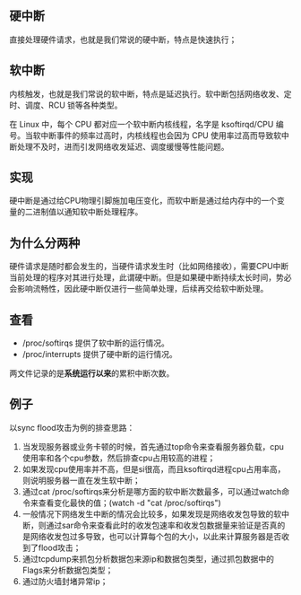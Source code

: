 ## 硬中断
直接处理硬件请求，也就是我们常说的硬中断，特点是快速执行；

## 软中断
内核触发，也就是我们常说的软中断，特点是延迟执行。软中断包括网络收发、定时、调度、RCU 锁等各种类型。

在 Linux 中，每个 CPU 都对应一个软中断内核线程，名字是 ksoftirqd/CPU 编号。当软中断事件的频率过高时，内核线程也会因为 CPU 使用率过高而导致软中断处理不及时，进而引发网络收发延迟、调度缓慢等性能问题。

## 实现
硬中断是通过给CPU物理引脚施加电压变化，而软中断是通过给内存中的一个变量的二进制值以通知软中断处理程序。

## 为什么分两种
硬件请求是随时都会发生的，当硬件请求发生时（比如网络接收），需要CPU中断当前处理的程序对其进行处理，此谓硬中断。但是如果硬中断持续太长时间，势必会影响流畅性，因此硬中断仅进行一些简单处理，后续再交给软中断处理。

## 查看
- /proc/softirqs 提供了软中断的运行情况。
- /proc/interrupts 提供了硬中断的运行情况。

两文件记录的是**系统运行以来**的累积中断次数。

## 例子
以sync flood攻击为例的排查思路：
1. 当发现服务器或业务卡顿的时候，首先通过top命令来查看服务器负载，cpu使用率和各个cpu参数，然后排查cpu占用较高的进程；
2. 如果发现cpu使用率并不高，但是si很高，而且ksoftirqd进程cpu占用率高，则说明服务器一直在发生软中断；
3. 通过cat /proc/softirqs来分析是哪方面的软中断次数最多，可以通过watch命令来查看变化最快的值；(watch -d "cat /proc/softirqs")
4. 一般情况下网络发生中断的情况会比较多，如果发现是网络收发包导致的软中断，则通过sar命令来查看此时的收发包速率和收发包数据量来验证是否真的是网络收发包过多导致，也可以计算每个包的大小，以此来计算服务器是否收到了flood攻击；
5. 通过tcpdump来抓包分析数据包来源ip和数据包类型，通过抓包数据中的Flags来分析数据包类型；
6. 通过防火墙封堵异常ip；
